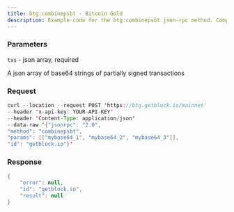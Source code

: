 ```yaml
---
title: btg:combinepsbt - Bitcoin Gold
description: Example code for the btg:combinepsbt json-rpc method. Сomplete guide on how to use btg:combinepsbt json-rpc in GetBlock.io Web3 documentation.
---
```


### Parameters


`txs` - json array, required

A json array of base64 strings of partially signed transactions

### Request

``` java
curl --location --request POST 'https://btg.getblock.io/mainnet' 
--header 'x-api-key: YOUR-API-KEY' 
--header 'Content-Type: application/json' 
--data-raw '{"jsonrpc": "2.0",
"method": "combinepsbt",
"params": [["mybase64_1", "mybase64_2", "mybase64_3"]],
"id": "getblock.io"}'
```

###  Response

``` java
{
    "error": null,
    "id": "getblock.io",
    "result": null
}
```

